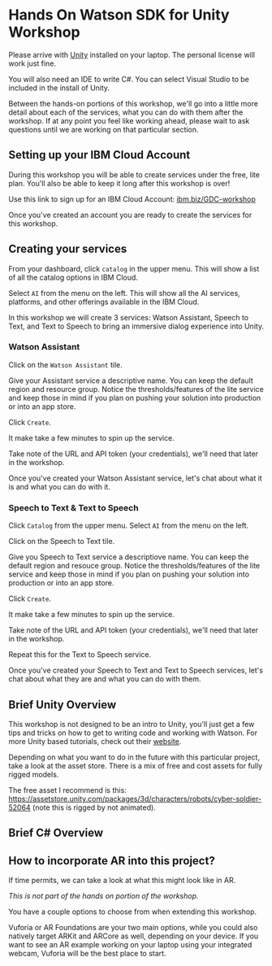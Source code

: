 # Hands On Watson SDK for Unity Workshop

Please arrive with [Unity](https://unity3d.com/) installed on your laptop. The personal license will work just fine.

You will also need an IDE to write C#. You can select Visual Studio to be included in the install of Unity.

Between the hands-on portions of this workshop, we'll go into a little more detail about each of the services, what you can do with them after the workshop. If at any point you feel like working ahead, please wait to ask questions until we are working on that particular section.

## Setting up your IBM Cloud Account

During this workshop you will be able to create services under the free, lite plan. You'll also be able to keep it long after this workshop is over!

Use this link to sign up for an IBM Cloud Account: [ibm.biz/GDC-workshop](http://ibm.biz/GDC-workshop)

Once you've created an account you are ready to create the services for this workshop.

## Creating your services

From your dashboard, click ```catalog``` in the upper menu. This will show a list of all the catalog options in IBM Cloud. 

Select ```AI``` from the menu on the left. This will show all the AI services, platforms, and other offerings available in the IBM Cloud. 

In this workshop we will create 3 services: Watson Assistant, Speech to Text, and Text to Speech to bring an immersive dialog experience into Unity.

### Watson Assistant

Click on the ```Watson Assistant``` tile.

Give your Assistant service a descriptive name. You can keep the default region and resource group. Notice the thresholds/features of the lite service and keep those in mind if you plan on pushing your solution into production or into an app store.

Click ```Create```.

It make take a few minutes to spin up the service.

Take note of the URL and API token (your credentials), we'll need that later in the workshop.

Once you've created your Watson Assistant service, let's chat about what it is and what you can do with it. 

### Speech to Text & Text to Speech

Click ```Catalog``` from the upper menu. Select ```AI``` from the menu on the left.

Click on the Speech to Text tile.

Give you Speech to Text service a descriptiove name. You can keep the default region and resouce group. Notice the thresholds/features of the lite service and keep those in mind if you plan on pushing your solution into production or into an app store.

Click ```Create```.

It make take a few minutes to spin up the service.

Take note of the URL and API token (your credentials), we'll need that later in the workshop.

Repeat this for the Text to Speech service.

Once you've created your Speech to Text and Text to Speech services, let's chat about what they are and what you can do with them.

## Brief Unity Overview

This workshop is not designed to be an intro to Unity, you'll just get a few tips and tricks on how to get to writing code and working with Watson. For more Unity based tutorials, check out their [website](https://unity3d.com/learn/tutorials).

Depending on what you want to do in the future with this particular project, take a look at the asset store. There is a mix of free and cost assets for fully rigged models.

The free asset I recommend is this: https://assetstore.unity.com/packages/3d/characters/robots/cyber-soldier-52064 (note this is rigged by not animated).

## Brief C# Overview

## How to incorporate AR into this project?

If time permits, we can take a look at what this might look like in AR.

*This is not part of the hands on portion of the workshop.*

You have a couple options to choose from when extending this workshop. 

Vuforia or AR Foundations are your two main options, while you could also natively target ARKit and ARCore as well, depending on your device. If you want to see an AR example working on your laptop using your integrated webcam, Vuforia will be the best place to start.

